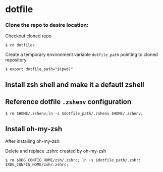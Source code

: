 # dotfile

### Clone the repo to desire location:

Checkout cloned repo
```
$ cd dotfiles
```

Create a temporary environment variable `dotfile_path` pointing to cloned repository

```
$ export dotfile_path="$(pwd)"
```

## Install zsh shell and make it a defautl zshell


## Reference dotfile `.zshenv` configuration

```
$ rm $HOME/.zshenv;ln -s $dotfile_path/.zshenv $HOME/.zshenv;
```

## Install oh-my-zsh

After installing oh-my-zsh:

Delete and replace .zshrc created by oh-my-zsh 
```
$ rm $XDG_CONFIG_HOME/zsh/.zshrc; ln -s $dotfile_path/.zshrc $XDG_CONFIG_HOME/zsh/.zshrc;
```
